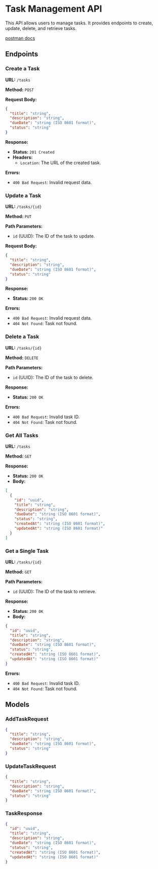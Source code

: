 # Task Management API

This API allows users to manage tasks. It provides endpoints to create, update, delete, and retrieve tasks.

[postman docs](https://documenter.getpostman.com/view/37481680/2sA3s3Fqkb)

## Endpoints

### Create a Task

**URL:** `/tasks`

**Method:** `POST`

**Request Body:**

```json
{
  "title": "string",
  "description": "string",
  "dueDate": "string (ISO 8601 format)",
  "status": "string"
}
```

**Response:**

- **Status:** `201 Created`
- **Headers:**
  - `Location`: The URL of the created task.

**Errors:**

- `400 Bad Request`: Invalid request data.

### Update a Task

**URL:** `/tasks/{id}`

**Method:** `PUT`

**Path Parameters:**

- `id` (UUID): The ID of the task to update.

**Request Body:**

```json
{
  "title": "string",
  "description": "string",
  "dueDate": "string (ISO 8601 format)",
  "status": "string"
}
```

**Response:**

- **Status:** `200 OK`

**Errors:**

- `400 Bad Request`: Invalid request data.
- `404 Not Found`: Task not found.

### Delete a Task

**URL:** `/tasks/{id}`

**Method:** `DELETE`

**Path Parameters:**

- `id` (UUID): The ID of the task to delete.

**Response:**

- **Status:** `200 OK`

**Errors:**

- `400 Bad Request`: Invalid task ID.
- `404 Not Found`: Task not found.

### Get All Tasks

**URL:** `/tasks`

**Method:** `GET`

**Response:**

- **Status:** `200 OK`
- **Body:**

```json
[
  {
    "id": "uuid",
    "title": "string",
    "description": "string",
    "dueDate": "string (ISO 8601 format)",
    "status": "string",
    "createdAt": "string (ISO 8601 format)",
    "updatedAt": "string (ISO 8601 format)"
  }
]
```

### Get a Single Task

**URL:** `/tasks/{id}`

**Method:** `GET`

**Path Parameters:**

- `id` (UUID): The ID of the task to retrieve.

**Response:**

- **Status:** `200 OK`
- **Body:**

```json
{
  "id": "uuid",
  "title": "string",
  "description": "string",
  "dueDate": "string (ISO 8601 format)",
  "status": "string",
  "createdAt": "string (ISO 8601 format)",
  "updatedAt": "string (ISO 8601 format)"
}
```

**Errors:**

- `400 Bad Request`: Invalid task ID.
- `404 Not Found`: Task not found.

## Models

### AddTaskRequest

```json
{
  "title": "string",
  "description": "string",
  "dueDate": "string (ISO 8601 format)",
  "status": "string"
}
```

### UpdateTaskRequest

```json
{
  "title": "string",
  "description": "string",
  "dueDate": "string (ISO 8601 format)",
  "status": "string"
}
```

### TaskResponse

```json
{
  "id": "uuid",
  "title": "string",
  "description": "string",
  "dueDate": "string (ISO 8601 format)",
  "status": "string",
  "createdAt": "string (ISO 8601 format)",
  "updatedAt": "string (ISO 8601 format)"
}
```
